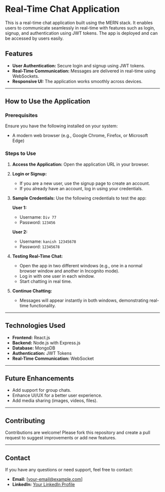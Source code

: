 # Real-Time Chat Application

This is a real-time chat application built using the MERN stack. It enables users to communicate seamlessly in real-time with features such as login, signup, and authentication using JWT tokens. The app is deployed and can be accessed by users easily.

## Features

- **User Authentication:** Secure login and signup using JWT tokens.
- **Real-Time Communication:** Messages are delivered in real-time using WebSockets.
- **Responsive UI:** The application works smoothly across devices.

---

## How to Use the Application

### Prerequisites

Ensure you have the following installed on your system:
- A modern web browser (e.g., Google Chrome, Firefox, or Microsoft Edge)

### Steps to Use

1. **Access the Application:** Open the application URL in your browser.

2. **Login or Signup:**
   - If you are a new user, use the signup page to create an account.
   - If you already have an account, log in using your credentials.

3. **Sample Credentials:**
   Use the following credentials to test the app:

   **User 1:**
   - Username: `Div 77`
   - Password: `123456`

   **User 2:**
   - Username: `kanish 12345678`
   - Password: `12345678`

4. **Testing Real-Time Chat:**
   - Open the app in two different windows (e.g., one in a normal browser window and another in Incognito mode).
   - Log in with one user in each window.
   - Start chatting in real time.

5. **Continue Chatting:**
   - Messages will appear instantly in both windows, demonstrating real-time functionality.

---

## Technologies Used

- **Frontend:** React.js
- **Backend:** Node.js with Express.js
- **Database:** MongoDB
- **Authentication:** JWT Tokens
- **Real-Time Communication:** WebSocket

---

## Future Enhancements

- Add support for group chats.
- Enhance UI/UX for a better user experience.
- Add media sharing (images, videos, files).

---

## Contributing

Contributions are welcome! Please fork this repository and create a pull request to suggest improvements or add new features.

---

## Contact

If you have any questions or need support, feel free to contact:
- **Email:** [your-email@example.com]
- **LinkedIn:** [Your LinkedIn Profile](https://www.linkedin.com/in/your-profile)
